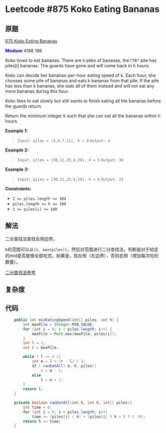 # Leetcode #875 Koko Eating Bananas

## 原题

[875 Koko Eating Bananas](https://leetcode.com/problems/koko-eating-bananas/)

**<span style="color:blue">Medium</span>** 4188 186

Koko loves to eat bananas. There are n piles of bananas, the i^th^ pile has piles[i] bananas. The guards have gone and will come back in h hours.

Koko can decide her bananas-per-hour eating speed of k. Each hour, she chooses some pile of bananas and eats k bananas from that pile. If the pile has less than k bananas, she eats all of them instead and will not eat any more bananas during this hour.

Koko likes to eat slowly but still wants to finish eating all the bananas before the guards return.

Return the minimum integer k such that she can eat all the bananas within h hours.

 

**Example 1:**

> `Input: piles = [3,6,7,11], h = 8`
`Output: 4`

**Example 2:**

> `Input: piles = [30,11,23,4,20], h = 5`
`Output: 30`

**Example 3:**

> `Input: piles = [30,11,23,4,20], h = 6`
`Output: 23`
 
**Constraints:**

- `1 <= piles.length <= 104`
- `piles.length <= h <= 109`
- `1 <= piles[i] <= 109`

## 解法

二分查找法查找左侧边界。

k的范围可以从`[1, max(piles)]`，然后对范围进行二分查找法。判断是对于给定的mid是否能够全部吃完，如果是，找左侧（左边界），否则右侧（增加每次吃的数量）。


[二分查找法参考](https://github.com/labuladong/fucking-algorithm/blob/master/%E7%AE%97%E6%B3%95%E6%80%9D%E7%BB%B4%E7%B3%BB%E5%88%97/%E4%BA%8C%E5%88%86%E6%9F%A5%E6%89%BE%E8%AF%A6%E8%A7%A3.md)

## 复杂度


## 代码

```Java
    public int minEatingSpeed(int[] piles, int h) {
        int maxPile = Integer.MIN_VALUE;
        for (int i = 0; i < piles.length; i++) {
            maxPile = Math.max(maxPile, piles[i]);
        }
        int l = 1;
        int r = maxPile;

        while ( l <= r ){
            int m = l + (r - l) / 2;
            if ( canEatAll( m, h, piles))
                r = m - 1;
            else 
                l = m + 1;
        }
        return l;
    }

    private boolean canEatAll(int k, int h, int[] piles){
        int time = 0;
        for (int i = 0; i < piles.length; i++) 
            time += (piles[i] / k) + (piles[i] % k > 0 ? 1 :0);
        return h >= time;   
    }


```
